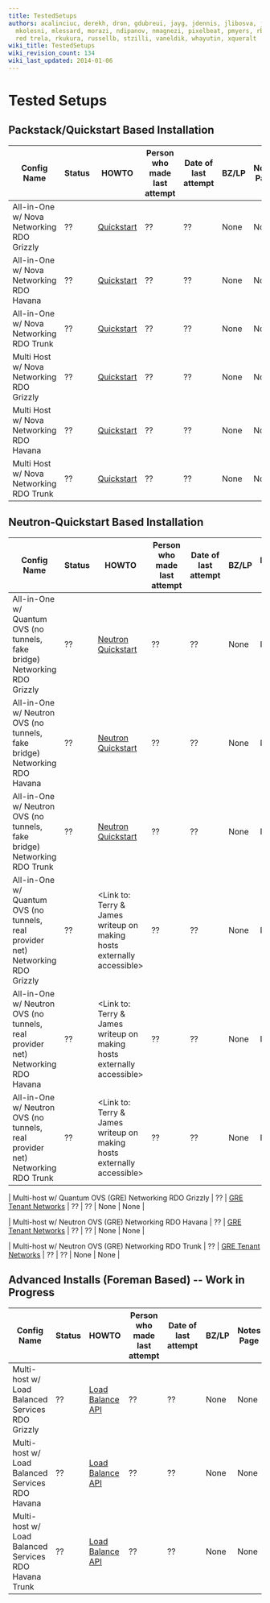 ```yaml
---
title: TestedSetups
authors: acalinciuc, derekh, dron, gdubreui, jayg, jdennis, jlibosva, jruzicka, kashyap,
  mkolesni, mlessard, morazi, ndipanov, nmagnezi, pixelbeat, pmyers, rbowen, rcritten,
  red trela, rkukura, russellb, stzilli, vaneldik, whayutin, xqueralt
wiki_title: TestedSetups
wiki_revision_count: 134
wiki_last_updated: 2014-01-06
---
```


# Tested Setups

## Packstack/Quickstart Based Installation

| Config Name                               | Status | HOWTO                                                | Person who made last attempt | Date of last attempt | BZ/LP | Notes Page |
|-------------------------------------------|--------|------------------------------------------------------|------------------------------|----------------------|-------|------------|
| All-in-One w/ Nova Networking RDO Grizzly | ??     | [Quickstart](http://openstack.redhat.com/Quickstart) | ??                           | ??                   | None  | None       |
| All-in-One w/ Nova Networking RDO Havana  | ??     | [Quickstart](http://openstack.redhat.com/Quickstart) | ??                           | ??                   | None  | None       |
| All-in-One w/ Nova Networking RDO Trunk   | ??     | [Quickstart](http://openstack.redhat.com/Quickstart) | ??                           | ??                   | None  | None       |
| Multi Host w/ Nova Networking RDO Grizzly | ??     | [Quickstart](http://openstack.redhat.com/Quickstart) | ??                           | ??                   | None  | None       |
| Multi Host w/ Nova Networking RDO Havana  | ??     | [Quickstart](http://openstack.redhat.com/Quickstart) | ??                           | ??                   | None  | None       |
| Multi Host w/ Nova Networking RDO Trunk   | ??     | [Quickstart](http://openstack.redhat.com/Quickstart) | ??                           | ??                   | None  | None       |

## Neutron-Quickstart Based Installation

| Config Name                                                                      | Status | HOWTO                                                                        | Person who made last attempt | Date of last attempt | BZ/LP | Notes Page |
|----------------------------------------------------------------------------------|--------|------------------------------------------------------------------------------|------------------------------|----------------------|-------|------------|
| All-in-One w/ Quantum OVS (no tunnels, fake bridge) Networking RDO Grizzly       | ??     | [Neutron Quickstart](http://openstack.redhat.com/Neutron-Quickstart)         | ??                           | ??                   | None  | None       |
| All-in-One w/ Neutron OVS (no tunnels, fake bridge) Networking RDO Havana        | ??     | [Neutron Quickstart](http://openstack.redhat.com/Neutron-Quickstart)         | ??                           | ??                   | None  | None       |
| All-in-One w/ Neutron OVS (no tunnels, fake bridge) Networking RDO Trunk         | ??     | [Neutron Quickstart](http://openstack.redhat.com/Neutron-Quickstart)         | ??                           | ??                   | None  | None       |
| All-in-One w/ Quantum OVS (no tunnels, real provider net) Networking RDO Grizzly | ??     | <Link to:  Terry & James writeup on making hosts externally accessible>      | ??                           | ??                   | None  | None       |
| All-in-One w/ Neutron OVS (no tunnels, real provider net) Networking RDO Havana  | ??     | <Link to:  Terry & James writeup on making hosts externally accessible>      | ??                           | ??                   | None  | None       |
| All-in-One w/ Neutron OVS (no tunnels, real provider net) Networking RDO Trunk   | ??     | <Link to:  Terry & James writeup on making hosts externally accessible>      | ??                           | ??                   | None  | None       |

| Multi-host w/ Quantum OVS (GRE) Networking RDO Grizzly                           | ??     | [GRE Tenant Networks](http://openstack.redhat.com/Using_GRE_Tenant_Networks) | ??                           | ??                   | None  | None       |

| Multi-host w/ Neutron OVS (GRE) Networking RDO Havana                            | ??     | [GRE Tenant Networks](http://openstack.redhat.com/Using_GRE_Tenant_Networks) | ??                           | ??                   | None  | None       |

| Multi-host w/ Neutron OVS (GRE) Networking RDO Trunk                             | ??     | [GRE Tenant Networks](http://openstack.redhat.com/Using_GRE_Tenant_Networks) | ??                           | ??                   | None  | None       |

## Advanced Installs (Foreman Based) -- Work in Progress

| Config Name                                           | Status | HOWTO                                                                      | Person who made last attempt | Date of last attempt | BZ/LP | Notes Page |
|-------------------------------------------------------|--------|----------------------------------------------------------------------------|------------------------------|----------------------|-------|------------|
| Multi-host w/ Load Balanced Services RDO Grizzly      | ??     | [Load Balance API](http://openstack.redhat.com/Load_Balance_OpenStack_API) | ??                           | ??                   | None  | None       |
| Multi-host w/ Load Balanced Services RDO Havana       | ??     | [Load Balance API](http://openstack.redhat.com/Load_Balance_OpenStack_API) | ??                           | ??                   | None  | None       |
| Multi-host w/ Load Balanced Services RDO Havana Trunk | ??     | [Load Balance API](http://openstack.redhat.com/Load_Balance_OpenStack_API) | ??                           | ??                   | None  | None       |
